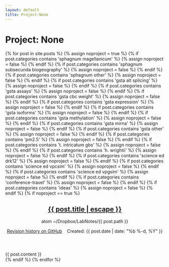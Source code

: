 ```yaml
---
layout: default
title: Project-None
---
```

<h1>Project: None</h1>
{% for post in site.posts %}
  {% assign noproject = true %}
  {% if post.categories contains 'sphagnum magellanicum' %}
    {% assign noproject = false %}
  {% endif %}
  {% if post.categories contains 'sphagnum subsecunda biogeography' %}
    {% assign noproject = false %}
  {% endif %}
  {% if post.categories contains 'sphagnum other' %}
    {% assign noproject = false %}
  {% endif %}
  {% if post.categories contains 'gsta alt splicing' %}
    {% assign noproject = false %}
  {% endif %}
  {% if post.categories contains 'gsta assays' %}
    {% assign noproject = false %}
  {% endif %}
  {% if post.categories contains 'gsta cbc weight' %}
    {% assign noproject = false %}
  {% endif %}
  {% if post.categories contains 'gsta expression' %}
    {% assign noproject = false %}
  {% endif %}
  {% if post.categories contains 'gsta isoforms' %}
    {% assign noproject = false %}
  {% endif %}
  {% if post.categories contains 'gsta methylation' %}
    {% assign noproject = false %}
  {% endif %}
  {% if post.categories contains 'gsta mirna' %}
    {% assign noproject = false %}
  {% endif %}
  {% if post.categories contains 'gsta other' %}
    {% assign noproject = false %}
  {% endif %}
  {% if post.categories contains 'pm2.5' %}
    {% assign noproject = false %}
  {% endif %}
  {% if post.categories contains 't. intricatum gbs' %}
    {% assign noproject = false %}
  {% endif %}
  {% if post.categories contains 'h. wrightii' %}
    {% assign noproject = false %}
  {% endif %}
  {% if post.categories contains 'science ed drk12' %}
    {% assign noproject = false %}
  {% endif %}
  {% if post.categories contains 'science ed vpcsim' %}
    {% assign noproject = false %}
  {% endif %}
  {% if post.categories contains 'science ed vpgsim' %}
    {% assign noproject = false %}
  {% endif %}
  {% if post.categories contains 'conference-travel' %}
    {% assign noproject = false %}
  {% endif %}
  {% if post.categories contains 'ideas' %}
    {% assign noproject = false %}
  {% endif %}
  {% if noproject == true %}
  <article class="post" itemscope itemtype="http://schema.org/BlogPosting">
    <header class="post-header">
      <h1 class="post-title" itemprop="name headline">
        <a href="{{ post.url | prepend: site.baseurl }}">{{ post.title | escape }}</a>
      </h1>
      <p class="post-meta-path">atom ~/Dropbox/LabNotes/{{ post.path }}</p>
      <p class="post-meta"> <a href="{{ post.path | prepend: 'https://github.com/aduffy70/LabNotes/commits/master/' }}">Revision history on GitHub</a> &nbsp;&nbsp; Created: <time datetime="{{ post.date | date_to_xmlschema }}" itemprop="datePublished">{{ post.date | date: "%b %-d, %Y" }}</time></p>
    </header>
    <div class="post-content" itemprop="articleBody">
      {{ post.content }}
    </div>
  </article>
  {% endif %}
{% endfor %}
